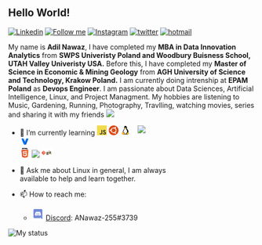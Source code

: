 ## Hello World!

[![Linkedin](https://img.shields.io/badge/-LinkedIn-blue?style=flat&logo=Linkedin&logoColor=white)](https://www.linkedin.com/in/adil-nawaz-b3ba0a82/)
[<img src="https://img.shields.io/github/followers/ADIL-PC?label=follow&style=social" height="22" title="Follow me" />](https://github.com/ADIL-PC) 
[![Instagram](https://img.shields.io/badge/-Instagram-c13584?style=flat&labelColor=c13584&logo=instagram&logoColor=white)](https://www.instagram.com/aadilnawaz)
[![twitter](https://img.shields.io/badge/-twitter-c14438?style=flat&logo=twitter&logoColor=white)](https://twitter.com/geosadil)
[![hotmail](https://img.shields.io/badge/-hotmail-c14438?style=flat&logo=hotmail&logoColor=white)](mailto:adil_pu@hotmail.com)


My name is **Adil Nawaz**, I have completed my  **MBA in Data Innovation Analytics** from **SWPS Univeristy Poland and Woodbury Buisness School, UTAH Valley Univeristy USA.** Before this, I have completed my **Master of Science in Economic & Mining Geology** from **AGH University of Science and Technology, Krakow Poland.**
I am currently doing intrenship at **EPAM Poland** as **Devops Engineer**. I am passionate about Data Sciences, Artificial Intelligence, Linux, and Project Managment.  My hobbies are listening to Music, Gardening, Running, Photography, Travlling, watching movies, series and sharing it with my friends <img height ="20" src= "https://camo.githubusercontent.com/6ba7b982e69849c28d40e15131d5557cd65455a6/68747470733a2f2f6d656469612e67697068792e636f6d2f6d656469612f4c6e516a7057614f4e386e68723231764e572f67697068792e676966" />

<img align= "right" width= "240" src= "https://pa1.narvii.com/6580/8098c6e9207376889eeb0532d9f5a0723c4d73f5_hq.gif"/>


- 🌱 I’m currently learning <img height="20" src="https://raw.githubusercontent.com/github/explore/80688e429a7d4ef2fca1e82350fe8e3517d3494d/topics/javascript/javascript.png"></code>
<code><img height="20" src="https://raw.githubusercontent.com/github/explore/80688e429a7d4ef2fca1e82350fe8e3517d3494d/topics/ubuntu/ubuntu.png"></code>
<code><img height="20" src="https://raw.githubusercontent.com/github/explore/80688e429a7d4ef2fca1e82350fe8e3517d3494d/topics/linux/linux.png"></code>
<code> <img height = "20" src = "https://raw.githubusercontent.com/github/explore/80688e429a7d4ef2fca1e82350fe8e3517d3494d/topics/vagrant/vagrant.png"> </code>
<code><img height="20" src="https://raw.githubusercontent.com/github/explore/80688e429a7d4ef2fca1e82350fe8e3517d3494d/topics/html/html.png"></code>
<code><img height="20" src="https://raw.githubusercontent.com/github/explore/80688e429a7d4ef2fca1e82350fe8e3517d3494d/topics/ansible/ansible.pngg"></code>
<code><img height="20" src="https://raw.githubusercontent.com/github/explore/80688e429a7d4ef2fca1e82350fe8e3517d3494d/topics/git/git.png"></code>

- 💬 Ask me about Linux in general, I am always <br> available to help and learn together.

- 📫 How to reach me: 
   - <a><img height="25" src="https://raw.githubusercontent.com/github/explore/80688e429a7d4ef2fca1e82350fe8e3517d3494d/topics/discord/discord.png"> [Discord](https://discord.com/): ANawaz-255#3739 </a>

<img title="My status" align="left" heigth="320" width="420" src="https://github-readme-stats.vercel.app/api?username=ADIL-PC&hide=issues&count_private=true&icon_color=871486&title_color=000000&bg_color=ffffff&show_icons=true)"
/>


